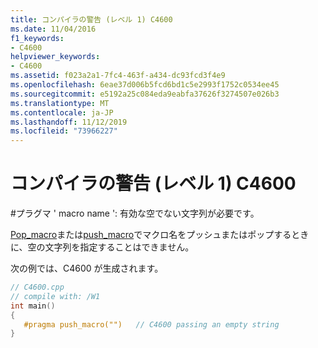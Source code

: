 ```yaml
---
title: コンパイラの警告 (レベル 1) C4600
ms.date: 11/04/2016
f1_keywords:
- C4600
helpviewer_keywords:
- C4600
ms.assetid: f023a2a1-7fc4-463f-a434-dc93fcd3f4e9
ms.openlocfilehash: 6eae37d006b5fcd6bd1c5e2993f1752c0534ee45
ms.sourcegitcommit: e5192a25c084eda9eabfa37626f3274507e026b3
ms.translationtype: MT
ms.contentlocale: ja-JP
ms.lasthandoff: 11/12/2019
ms.locfileid: "73966227"
---
```

# <a name="compiler-warning-level-1-c4600"></a>コンパイラの警告 (レベル 1) C4600

\#プラグマ ' macro name ': 有効な空でない文字列が必要です。

[Pop_macro](../../preprocessor/pop-macro.md)または[push_macro](../../preprocessor/push-macro.md)でマクロ名をプッシュまたはポップするときに、空の文字列を指定することはできません。

次の例では、C4600 が生成されます。

```cpp
// C4600.cpp
// compile with: /W1
int main()
{
   #pragma push_macro("")   // C4600 passing an empty string
}
```